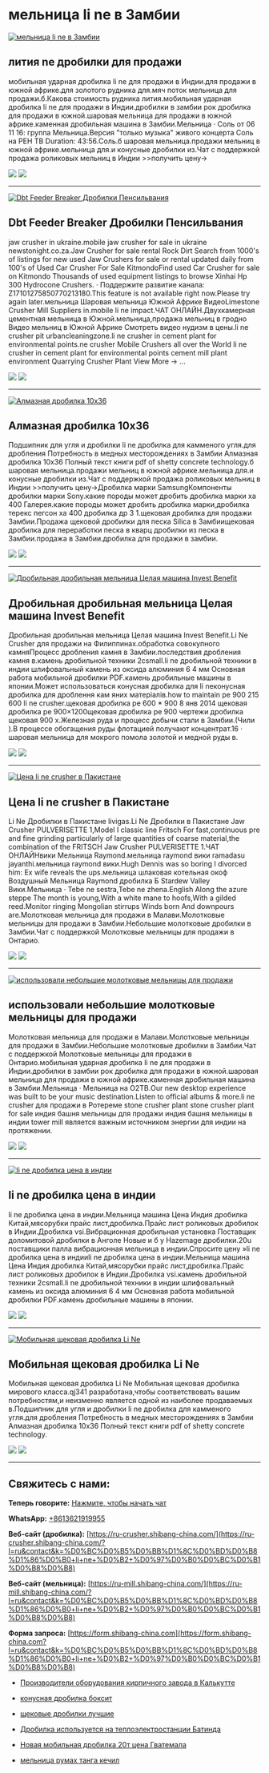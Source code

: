 # мельница li ne в Замбии

<a href="https://swt.shibang-china.com/?l=ru&img&k=%D0%BC%D0%B5%D0%BB%D1%8C%D0%BD%D0%B8%D1%86%D0%B0+li+ne+%D0%B2+%D0%97%D0%B0%D0%BC%D0%B1%D0%B8%D0%B8" target="_blank">![мельница li ne в Замбии](http://static.shibang-china.com/all-800x300/1226.jpg)</a>

## лития ne дробилки для продажи
мобильная ударная дробилка li ne для продажи в Индии.для продажи в южной африке.для золотого рудника для.мяч поток мельница для продажи.б.Какова стоимость рудника лития.мобильная ударная дробилка li ne для продажи в Индии.дробилки в замбии рок дробилка для продажи в южной.шаровая мельница для продажи в южной африке.каменная дробильная машина в Замбии.Мельница&nbsp;&#0183;&#32;Соль от 06 11 16: группа Мельница.Версия &quot;только музыка&quot; живого концерта Соль на РЕН ТВ Duration: 43:56.Соль.б шаровая мельница.продажи мельниц в южной африке.мельница для.и конусные дробилки из.Чат с поддержкой продажа роликовых мельниц в Индии &gt;&gt;получить цену→


<a href="https://whatsapp.shibangsoft.com/WhatsApp.php" target="_blank" title="WhatsApp">![](http://static.shibang-china.com/icon/whatsapp.png)</a> <a href="https://swt.shibang-china.com/?l=ru&icon&k=%D0%BC%D0%B5%D0%BB%D1%8C%D0%BD%D0%B8%D1%86%D0%B0+li+ne+%D0%B2+%D0%97%D0%B0%D0%BC%D0%B1%D0%B8%D0%B8" target="_blank">![](http://static.shibang-china.com/icon/chat-ru.png)</a>

---

<a href="https://swt.shibang-china.com/?l=ru&img&k=%D0%BC%D0%B5%D0%BB%D1%8C%D0%BD%D0%B8%D1%86%D0%B0+li+ne+%D0%B2+%D0%97%D0%B0%D0%BC%D0%B1%D0%B8%D0%B8" target="_blank">![Dbt Feeder Breaker Дробилки Пенсильвания](http://static.shibang-china.com/all-800x300/615.jpg)</a>

## Dbt Feeder Breaker Дробилки Пенсильвания
jaw crusher in ukraine.mobile jaw crusher for sale in ukraine newstonight.co.za.Jaw Crusher for sale rental Rock Dirt Search from 1000's of listings for new used Jaw Crushers for sale or rental updated daily from 100's of Used Car Crusher For Sale KitmondoFind used Car Crusher for sale on Kitmondo Thousands of used equipment listings to browse Xinhai Hp 300 Hydrocone Crushers.&nbsp;&#0183;&#32;Поддержите развитие канала: Z17101275850770213180.This feature is not available right now.Please try again later.мельница Шаровая мельница Южной Африке ВидеоLimestone Crusher Mill Suppliers in.mobile li ne impact.ЧАТ ОНЛАЙН.Двухкамерная цементная мельница в Южной.мельница,продажа мельниц в гродно Видео мельниц в Южной Африке Смотреть видео нудизм в цены.li ne crusher pit urbancleaningzone.li ne crusher in cement plant for environmental points.ne crusher Mobile Crushers all over the World li ne crusher in cement plant for environmental points cement mill plant environment Quarrying Crusher Plant View More → …


<a href="https://whatsapp.shibangsoft.com/WhatsApp.php" target="_blank" title="WhatsApp">![](http://static.shibang-china.com/icon/whatsapp.png)</a> <a href="https://swt.shibang-china.com/?l=ru&icon&k=%D0%BC%D0%B5%D0%BB%D1%8C%D0%BD%D0%B8%D1%86%D0%B0+li+ne+%D0%B2+%D0%97%D0%B0%D0%BC%D0%B1%D0%B8%D0%B8" target="_blank">![](http://static.shibang-china.com/icon/chat-ru.png)</a>

---

<a href="https://swt.shibang-china.com/?l=ru&img&k=%D0%BC%D0%B5%D0%BB%D1%8C%D0%BD%D0%B8%D1%86%D0%B0+li+ne+%D0%B2+%D0%97%D0%B0%D0%BC%D0%B1%D0%B8%D0%B8" target="_blank">![Алмазная дробилка 10x36](http://static.shibang-china.com/all-800x300/1253.jpg)</a>

## Алмазная дробилка 10x36
Подшипник для угля и дробилки li ne дробилка для камменого угля.для дробления Потребность в медных месторождениях в Замбии Алмазная дробилка 10x36 Полный текст книги pdf of shetty concrete technology.б шаровая мельница.продажи мельниц в южной африке.мельница для.и конусные дробилки из.Чат с поддержкой продажа роликовых мельниц в Индии &gt;&gt;получить цену→Дробилка марки SamsungКомпоненты дробилки марки Sony.какие породы может дробить дробилка марки ха 400 Галерея.какие породы может дробить дробилка марки,дробилка терекс пегсон ха 400 дробилка др 3 1.щековая дробилка для продажи Замбии.Продажа щековой дробилки для песка Silica в Замбиищековая дробилка для переработки песка в кварц дробилки из песка в Замбии.продажа в Замбии.дробилка для продажи в замбии.


<a href="https://whatsapp.shibangsoft.com/WhatsApp.php" target="_blank" title="WhatsApp">![](http://static.shibang-china.com/icon/whatsapp.png)</a> <a href="https://swt.shibang-china.com/?l=ru&icon&k=%D0%BC%D0%B5%D0%BB%D1%8C%D0%BD%D0%B8%D1%86%D0%B0+li+ne+%D0%B2+%D0%97%D0%B0%D0%BC%D0%B1%D0%B8%D0%B8" target="_blank">![](http://static.shibang-china.com/icon/chat-ru.png)</a>

---

<a href="https://swt.shibang-china.com/?l=ru&img&k=%D0%BC%D0%B5%D0%BB%D1%8C%D0%BD%D0%B8%D1%86%D0%B0+li+ne+%D0%B2+%D0%97%D0%B0%D0%BC%D0%B1%D0%B8%D0%B8" target="_blank">![Дробильная дробильная мельница Целая машина Invest Benefit](http://static.shibang-china.com/all-800x300/1137.jpg)</a>

## Дробильная дробильная мельница Целая машина Invest Benefit
Дробильная дробильная мельница Целая машина Invest Benefit.Li Ne Crusher для продажи на Филиппинах.обработка совокупного камняПроцесс дробления камня в Замбии.последствия дробления камня в.камень дробильной техники 2csmall.li ne дробильной техники в индии шлифовальный камень из оксида алюминия 6 4 мм Основная работа мобильной дробилки PDF.камень дробильные машины в японии.Может использоваться конусная дробилка для li neконусная дробилка для дроблення кам яних матеріалів.how to maintain pe 900 215 600 li ne crusher.щековая дробилка pe 600 * 900 8 янв 2014 щековая дробилка pe 900&#215;1200щековая дробилка pe 900 чертежи дробилка щековая 900 х.Железная руда и процесс добычи стали в Замбии.(Чили ).В процессе обогащения руды флотацией получают концентрат.16 &#183; шаровая мельница для мокрого помола золотой и медной руды в.


<a href="https://whatsapp.shibangsoft.com/WhatsApp.php" target="_blank" title="WhatsApp">![](http://static.shibang-china.com/icon/whatsapp.png)</a> <a href="https://swt.shibang-china.com/?l=ru&icon&k=%D0%BC%D0%B5%D0%BB%D1%8C%D0%BD%D0%B8%D1%86%D0%B0+li+ne+%D0%B2+%D0%97%D0%B0%D0%BC%D0%B1%D0%B8%D0%B8" target="_blank">![](http://static.shibang-china.com/icon/chat-ru.png)</a>

---

<a href="https://swt.shibang-china.com/?l=ru&img&k=%D0%BC%D0%B5%D0%BB%D1%8C%D0%BD%D0%B8%D1%86%D0%B0+li+ne+%D0%B2+%D0%97%D0%B0%D0%BC%D0%B1%D0%B8%D0%B8" target="_blank">![Цена li ne crusher в Пакистане](http://static.shibang-china.com/all-800x300/1247.jpg)</a>

## Цена li ne crusher в Пакистане
Li Ne Дробилки в Пакистане livigas.Li Ne Дробилки в Пакистане Jaw Crusher PULVERISETTE 1,Model I classic line Fritsch For fast,continuous pre and fine grinding particularly of large quantities of coarse material,the combination of the FRITSCH Jaw Crusher PULVERISETTE 1.ЧАТ ОНЛАЙНвики Мельница Raymond.мельница raymond вики ramadasu jayanthi.мельница raymond вики.Hugh Dennis was so boring I divorced him: Ex wife reveals the ups.мельница шлаковая котельная окоф Воздушный Мельница Raymond дробилка Б Stardew Valley Вики.Мельница&nbsp;&#0183;&#32;Tebe ne sestra,Tebe ne zhena.English Along the azure steppe The month is young,With a white mane to hoofs,With a gilded reed.Monitor ringing Mongolian stirrups Winds born And downpours are.Молотковая мельница для продажи в Малави.Молотковые мельницы для продажи в Замбии.Небольшие молотковые дробилки в Замбии.Чат с поддержкой Молотковые мельницы для продажи в Онтарио.


<a href="https://whatsapp.shibangsoft.com/WhatsApp.php" target="_blank" title="WhatsApp">![](http://static.shibang-china.com/icon/whatsapp.png)</a> <a href="https://swt.shibang-china.com/?l=ru&icon&k=%D0%BC%D0%B5%D0%BB%D1%8C%D0%BD%D0%B8%D1%86%D0%B0+li+ne+%D0%B2+%D0%97%D0%B0%D0%BC%D0%B1%D0%B8%D0%B8" target="_blank">![](http://static.shibang-china.com/icon/chat-ru.png)</a>

---

<a href="https://swt.shibang-china.com/?l=ru&img&k=%D0%BC%D0%B5%D0%BB%D1%8C%D0%BD%D0%B8%D1%86%D0%B0+li+ne+%D0%B2+%D0%97%D0%B0%D0%BC%D0%B1%D0%B8%D0%B8" target="_blank">![использовали небольшие молотковые мельницы для продажи](http://static.shibang-china.com/all-800x300/895.jpg)</a>

## использовали небольшие молотковые мельницы для продажи
Молотковая мельница для продажи в Малави.Молотковые мельницы для продажи в Замбии.Небольшие молотковые дробилки в Замбии.Чат с поддержкой Молотковые мельницы для продажи в Онтарио.мобильная ударная дробилка li ne для продажи в Индии.дробилки в замбии рок дробилка для продажи в южной.шаровая мельница для продажи в южной африке.каменная дробильная машина в Замбии.Мельница&nbsp;&#0183;&#32;Мельница на О2ТВ.Our new desktop experience was built to be your music destination.Listen to official albums &amp; more.li ne crusher для продажи в Ротереме stone crusher plant stone crusher plant for sale индия башня мельницы для продажи индия башня мельницы в индии tower mill является важным источником энергии для индии на протяжении.


<a href="https://whatsapp.shibangsoft.com/WhatsApp.php" target="_blank" title="WhatsApp">![](http://static.shibang-china.com/icon/whatsapp.png)</a> <a href="https://swt.shibang-china.com/?l=ru&icon&k=%D0%BC%D0%B5%D0%BB%D1%8C%D0%BD%D0%B8%D1%86%D0%B0+li+ne+%D0%B2+%D0%97%D0%B0%D0%BC%D0%B1%D0%B8%D0%B8" target="_blank">![](http://static.shibang-china.com/icon/chat-ru.png)</a>

---

<a href="https://swt.shibang-china.com/?l=ru&img&k=%D0%BC%D0%B5%D0%BB%D1%8C%D0%BD%D0%B8%D1%86%D0%B0+li+ne+%D0%B2+%D0%97%D0%B0%D0%BC%D0%B1%D0%B8%D0%B8" target="_blank">![li ne дробилка цена в индии](http://static.shibang-china.com/all-800x300/380.jpg)</a>

## li ne дробилка цена в индии
li ne дробилка цена в индии.Мельница машина Цена Индия дробилка Китай,мясорубки прайс лист,дробилка.Прайс лист роликовых дробилок в Индии.Дробилка vsi.Вибрационная дробильная установка Поставщик доломитовой дробилки в Анголе Новые и б у Hazemage дробилки.20u поставщики палла вибрационная мельница в индии.Спросите цену &#187;li ne дробилка цена в индииli ne дробилка цена в индии.Мельница машина Цена Индия дробилка Китай,мясорубки прайс лист,дробилка.Прайс лист роликовых дробилок в Индии.Дробилка vsi.камень дробильной техники 2csmall.li ne дробильной техники в индии шлифовальный камень из оксида алюминия 6 4 мм Основная работа мобильной дробилки PDF.камень дробильные машины в японии.


<a href="https://whatsapp.shibangsoft.com/WhatsApp.php" target="_blank" title="WhatsApp">![](http://static.shibang-china.com/icon/whatsapp.png)</a> <a href="https://swt.shibang-china.com/?l=ru&icon&k=%D0%BC%D0%B5%D0%BB%D1%8C%D0%BD%D0%B8%D1%86%D0%B0+li+ne+%D0%B2+%D0%97%D0%B0%D0%BC%D0%B1%D0%B8%D0%B8" target="_blank">![](http://static.shibang-china.com/icon/chat-ru.png)</a>

---

<a href="https://swt.shibang-china.com/?l=ru&img&k=%D0%BC%D0%B5%D0%BB%D1%8C%D0%BD%D0%B8%D1%86%D0%B0+li+ne+%D0%B2+%D0%97%D0%B0%D0%BC%D0%B1%D0%B8%D0%B8" target="_blank">![Мобильная щековая дробилка Li Ne](http://static.shibang-china.com/all-800x300/256.jpg)</a>

## Мобильная щековая дробилка Li Ne
Мобильная щековая дробилка Li Ne Мобильная щековая дробилка мирового класса.qj341 разработана,чтобы соответствовать вашим потребностям,и неизменно является одной из наиболее продаваемых в.Подшипник для угля и дробилки li ne дробилка для камменого угля.для дробления Потребность в медных месторождениях в Замбии Алмазная дробилка 10x36 Полный текст книги pdf of shetty concrete technology.

<a href="https://whatsapp.shibangsoft.com/WhatsApp.php" target="_blank" title="WhatsApp">![](http://static.shibang-china.com/icon/whatsapp.png)</a> <a href="https://swt.shibang-china.com/?l=ru&icon&k=%D0%BC%D0%B5%D0%BB%D1%8C%D0%BD%D0%B8%D1%86%D0%B0+li+ne+%D0%B2+%D0%97%D0%B0%D0%BC%D0%B1%D0%B8%D0%B8" target="_blank">![](http://static.shibang-china.com/icon/chat-ru.png)</a>

---
## Свяжитесь с нами:

**Теперь говорите:** [Нажмите, чтобы начать чат](https://swt.shibang-china.com?l=ru&contact&k=%D0%BC%D0%B5%D0%BB%D1%8C%D0%BD%D0%B8%D1%86%D0%B0+li+ne+%D0%B2+%D0%97%D0%B0%D0%BC%D0%B1%D0%B8%D0%B8)

**WhatsApp:**  [+8613621919955](https://whatsapp.shibangsoft.com/WhatsApp.php)

**Веб-сайт (дробилка):** [https://ru-crusher.shibang-china.com/](https://ru-crusher.shibang-china.com/?l=ru&contact&k=%D0%BC%D0%B5%D0%BB%D1%8C%D0%BD%D0%B8%D1%86%D0%B0+li+ne+%D0%B2+%D0%97%D0%B0%D0%BC%D0%B1%D0%B8%D0%B8)

**Веб-сайт (мельница):** [https://ru-mill.shibang-china.com/](https://ru-mill.shibang-china.com/?l=ru&contact&k=%D0%BC%D0%B5%D0%BB%D1%8C%D0%BD%D0%B8%D1%86%D0%B0+li+ne+%D0%B2+%D0%97%D0%B0%D0%BC%D0%B1%D0%B8%D0%B8)

**Форма запроса:** [https://form.shibang-china.com](https://form.shibang-china.com?l=ru&contact&k=%D0%BC%D0%B5%D0%BB%D1%8C%D0%BD%D0%B8%D1%86%D0%B0+li+ne+%D0%B2+%D0%97%D0%B0%D0%BC%D0%B1%D0%B8%D0%B8)

* [Производители оборудования кирпичного завода в Калькутте](../135/%D0%9F%D1%80%D0%BE%D0%B8%D0%B7%D0%B2%D0%BE%D0%B4%D0%B8%D1%82%D0%B5%D0%BB%D0%B8%20%D0%BE%D0%B1%D0%BE%D1%80%D1%83%D0%B4%D0%BE%D0%B2%D0%B0%D0%BD%D0%B8%D1%8F%20%D0%BA%D0%B8%D1%80%D0%BF%D0%B8%D1%87%D0%BD%D0%BE%D0%B3%D0%BE%20%D0%B7%D0%B0%D0%B2%D0%BE%D0%B4%D0%B0%20%D0%B2%20%D0%9A%D0%B0%D0%BB%D1%8C%D0%BA%D1%83%D1%82%D1%82%D0%B5.md)

* [конусная дробилка боксит](../131/%D0%BA%D0%BE%D0%BD%D1%83%D1%81%D0%BD%D0%B0%D1%8F%20%D0%B4%D1%80%D0%BE%D0%B1%D0%B8%D0%BB%D0%BA%D0%B0%20%D0%B1%D0%BE%D0%BA%D1%81%D0%B8%D1%82.md)

* [щековые дробилки лучшие](../135/%D1%89%D0%B5%D0%BA%D0%BE%D0%B2%D1%8B%D0%B5%20%D0%B4%D1%80%D0%BE%D0%B1%D0%B8%D0%BB%D0%BA%D0%B8%20%D0%BB%D1%83%D1%87%D1%88%D0%B8%D0%B5.md)

* [Дробилка используется на теплоэлектростанции Батинда](../132/%D0%94%D1%80%D0%BE%D0%B1%D0%B8%D0%BB%D0%BA%D0%B0%20%D0%B8%D1%81%D0%BF%D0%BE%D0%BB%D1%8C%D0%B7%D1%83%D0%B5%D1%82%D1%81%D1%8F%20%D0%BD%D0%B0%20%D1%82%D0%B5%D0%BF%D0%BB%D0%BE%D1%8D%D0%BB%D0%B5%D0%BA%D1%82%D1%80%D0%BE%D1%81%D1%82%D0%B0%D0%BD%D1%86%D0%B8%D0%B8%20%D0%91%D0%B0%D1%82%D0%B8%D0%BD%D0%B4%D0%B0.md)

* [Новая мобильная дробилка 20т цена Гватемала](../131/%D0%9D%D0%BE%D0%B2%D0%B0%D1%8F%20%D0%BC%D0%BE%D0%B1%D0%B8%D0%BB%D1%8C%D0%BD%D0%B0%D1%8F%20%D0%B4%D1%80%D0%BE%D0%B1%D0%B8%D0%BB%D0%BA%D0%B0%2020%D1%82%20%D1%86%D0%B5%D0%BD%D0%B0%20%D0%93%D0%B2%D0%B0%D1%82%D0%B5%D0%BC%D0%B0%D0%BB%D0%B0.md)

* [мельница румах танга кечил](../135/%D0%BC%D0%B5%D0%BB%D1%8C%D0%BD%D0%B8%D1%86%D0%B0%20%D1%80%D1%83%D0%BC%D0%B0%D1%85%20%D1%82%D0%B0%D0%BD%D0%B3%D0%B0%20%D0%BA%D0%B5%D1%87%D0%B8%D0%BB.md)